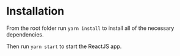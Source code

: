 # Installation
From the root folder run ```yarn install``` to install all of the necessary dependencies.

Then run ```yarn start``` to start the ReactJS app.
